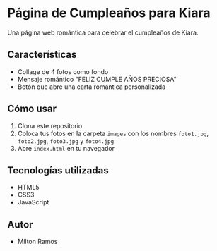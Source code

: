 # Página de Cumpleaños para Kiara

Una página web romántica para celebrar el cumpleaños de Kiara.

## Características

- Collage de 4 fotos como fondo
- Mensaje romántico "FELIZ CUMPLE AÑOS PRECIOSA"
- Botón que abre una carta romántica personalizada

## Cómo usar

1. Clona este repositorio
2. Coloca tus fotos en la carpeta `images` con los nombres `foto1.jpg`, `foto2.jpg`, `foto3.jpg` y `foto4.jpg`
3. Abre `index.html` en tu navegador

## Tecnologías utilizadas

- HTML5
- CSS3
- JavaScript

## Autor

- Milton Ramos
